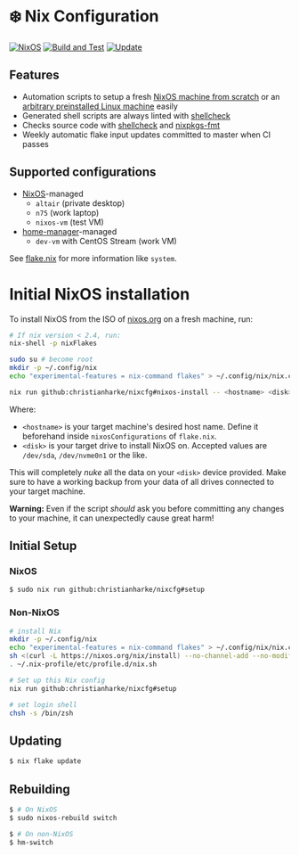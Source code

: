 # :snowflake: Nix Configuration

[![NixOS][nixos-badge]][nixos]
[![Build and Test][ci-badge]][ci]
[![Update][update-badge]][update]

## Features

* Automation scripts to setup a fresh [NixOS machine from scratch](flake/apps/nixos-install.sh) or an [arbitrary preinstalled Linux machine](flake/apps/setup.sh) easily
* Generated shell scripts are always linted with [shellcheck][shellcheck]
* Checks source code with [shellcheck][shellcheck] and [nixpkgs-fmt][nixpkgs-fmt]
* Weekly automatic flake input updates committed to master when CI passes

## Supported configurations

* [NixOS][nixos]-managed
  * `altair` (private desktop)
  * `n75` (work laptop)
  * `nixos-vm` (test VM)
* [home-manager][home-manager]-managed
  * `dev-vm` with CentOS Stream (work VM)

See [flake.nix](flake.nix) for more information like `system`.

# Initial NixOS installation

To install NixOS from the ISO of [nixos.org][nixos] on a fresh machine, run:

```bash
# If nix version < 2.4, run:
nix-shell -p nixFlakes

sudo su # become root
mkdir -p ~/.config/nix
echo "experimental-features = nix-command flakes" > ~/.config/nix/nix.conf

nix run github:christianharke/nixcfg#nixos-install -- <hostname> <disk>
```

Where:

* `<hostname>` is your target machine's desired host name. Define it beforehand inside
  `nixosConfigurations` of `flake.nix`.
* `<disk>` is your target drive to install NixOS on. Accepted values are `/dev/sda`, `/dev/nvme0n1`
  or the like.

This will completely *nuke* all the data on your `<disk>` device provided. Make sure to have a
working backup from your data of all drives connected to your target machine.

**Warning:** Even if the script *should* ask you before committing any changes to your machine,
it can unexpectedly cause great harm!

## Initial Setup

### NixOS

```bash
$ sudo nix run github:christianharke/nixcfg#setup
```

### Non-NixOS

```bash
# install Nix
mkdir -p ~/.config/nix
echo "experimental-features = nix-command flakes" > ~/.config/nix/nix.conf
sh <(curl -L https://nixos.org/nix/install) --no-channel-add --no-modify-profile
. ~/.nix-profile/etc/profile.d/nix.sh

# Set up this Nix config
nix run github:christianharke/nixcfg#setup

# set login shell
chsh -s /bin/zsh
```

## Updating

```bash
$ nix flake update
```

## Rebuilding

```bash
$ # On NixOS
$ sudo nixos-rebuild switch

$ # On non-NixOS
$ hm-switch
```

[ci]: https://github.com/christianharke/nixcfg/actions/workflows/ci.yml
[ci-badge]: https://github.com/christianharke/nixcfg/actions/workflows/ci.yml/badge.svg
[update]: https://github.com/christianharke/nixcfg/actions/workflows/update.yml
[update-badge]: https://github.com/christianharke/nixcfg/actions/workflows/update.yml/badge.svg

[home-manager]: https://github.com/nix-community/home-manager
[nixos]: https://nixos.org/
[nixos-badge]: https://img.shields.io/badge/NixOS-21.11-blue.svg?logo=NixOS&logoColor=white
[nixpkgs-fmt]: https://github.com/nix-community/nixpkgs-fmt
[shellcheck]: https://github.com/koalaman/shellcheck
